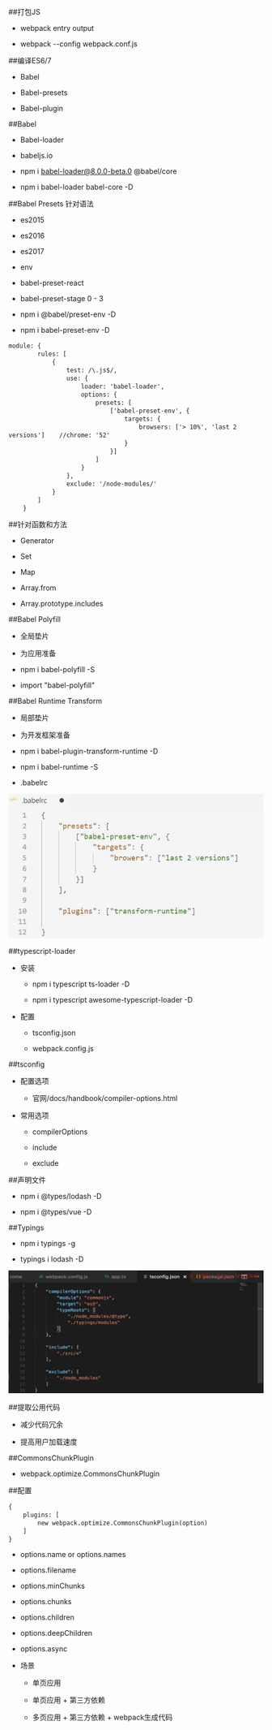 ##打包JS

- webpack entry <entry> output

- webpack --config webpack.conf.js


##编译ES6/7

- Babel

- Babel-presets

- Babel-plugin



##Babel

- Babel-loader

- babeljs.io

- npm i babel-loader@8.0.0-beta.0 @babel/core

- npm i babel-loader babel-core -D



##Babel Presets    针对语法

- es2015

- es2016

- es2017

- env

- babel-preset-react

- babel-preset-stage 0 - 3

- npm i @babel/preset-env -D

- npm i babel-preset-env -D

```
module: {
        rules: [
            {
                test: /\.js$/,
                use: {
                    loader: 'babel-loader',
                    options: {
                        presets: [
                            ['babel-preset-env', {
                                targets: {
                                    browsers: ['> 10%', 'last 2 versions']    //chrome: '52'
                                }
                            }]
                        ]
                    }
                },
                exclude: '/node-modules/'
            }
        ]
    }
```


##针对函数和方法

- Generator

- Set

- Map

- Array.from

- Array.prototype.includes


##Babel Polyfill

- 全局垫片

- 为应用准备

- npm i babel-polyfill -S

- import "babel-polyfill"



##Babel Runtime Transform

- 局部垫片

- 为开发框架准备

- npm i babel-plugin-transform-runtime -D

- npm i babel-runtime -S

- .babelrc

![](/assets/360截图20180208213230459.jpg)








##typescript-loader

- 安装

    - npm i typescript ts-loader -D
    
    - npm i typescript awesome-typescript-loader -D
    
- 配置

    - tsconfig.json
    
    - webpack.config.js
    

##tsconfig

- 配置选项

    - 官网/docs/handbook/compiler-options.html
    
- 常用选项

    - compilerOptions
    
    - include
    
    - exclude
    

##声明文件

- npm i @types/lodash -D

- npm i @types/vue -D


##Typings

- npm i typings -g

- typings i lodash -D

![](/assets/360截图20180208212552725.jpg)












##提取公用代码

- 减少代码冗余

- 提高用户加载速度


##CommonsChunkPlugin

- webpack.optimize.CommonsChunkPlugin


##配置

```
{
    plugins: [
        new webpack.optimize.CommonsChunkPlugin(option)
    ]
}
```

- options.name or options.names

- options.filename

- options.minChunks

- options.chunks

- options.children

- options.deepChildren

- options.async

- 场景

    - 单页应用
    
    - 单页应用 + 第三方依赖
    
    - 多页应用 + 第三方依赖 + webpack生成代码